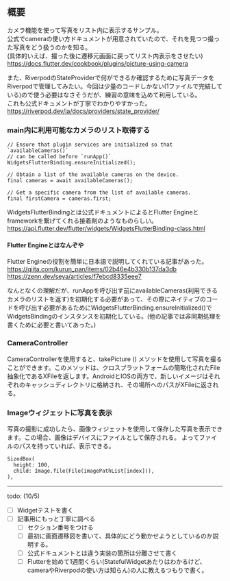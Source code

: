 ## 概要

カメラ機能を使って写真をリスト内に表示するサンプル。</br>
公式でcameraの使い方ドキュメントが用意されていたので、それを見つつ撮った写真をどう扱うのかを知る。</br>
(具体的いえば、撮った後に遷移元画面に戻ってリスト内表示をさせたい)</br>
https://docs.flutter.dev/cookbook/plugins/picture-using-camera

また、RiverpodのStateProviderで何ができるか確認するために写真データをRiverpodで管理してみたい。今回は少量のコードしかない(1ファイルで完結している)ので使う必要はなさそうだが、練習の意味を込めて利用している。</br>
これも公式ドキュメントが丁寧でわかりやすかった。</br>
https://riverpod.dev/ja/docs/providers/state_provider/

### main内に利用可能なカメラのリスト取得する
```
// Ensure that plugin services are initialized so that `availableCameras()`
// can be called before `runApp()`
WidgetsFlutterBinding.ensureInitialized();

// Obtain a list of the available cameras on the device.
final cameras = await availableCameras();

// Get a specific camera from the list of available cameras.
final firstCamera = cameras.first;
```
WidgetsFlutterBindingとは公式ドキュメントによるとFlutter Engineとframeworkを繋げてくれる接着剤のようなものらしい。
https://api.flutter.dev/flutter/widgets/WidgetsFlutterBinding-class.html

#### Flutter Engineとはなんぞや
Flutter Engineの役割を簡単に日本語で説明してくれている記事があった。
https://qiita.com/kurun_pan/items/02b46e4b330b137da3db
https://zenn.dev/seya/articles/f7ebcd8335eee7

なんとなくの理解だが、runAppを呼び出す前にavailableCameras(利用できるカメラのリストを返す)を初期化する必要があって、その際にネイティブのコードを呼び出す必要があるためにWidgetsFlutterBinding.ensureInitialized()でWidgetsBindingのインスタンスを初期化している。(他の記事では非同期処理を書くために必要と書いてあった。)

### CameraController
CameraControllerを使用すると、takePicture () メソッドを使用して写真を撮ることができます。このメソッドは、クロスプラットフォームの簡略化されたFile抽象化であるXFileを返します。AndroidとIOSの両方で、新しいイメージはそれぞれのキャッシュディレクトリに格納され、その場所へのパスがXFileに返される。

### Imageウィジェットに写真を表示
写真の撮影に成功したら、画像ウィジェットを使用して保存した写真を表示できます。この場合、画像はデバイスにファイルとして保存される。
よってファイルのパスを持っていれば、表示できる。
```
SizedBox(
  height: 100,
  child: Image.file(File(imagePathList[index])),
),
```

---

todo: (10/5)
- [ ] Widgetテストを書く
- [ ] 記事用にもっと丁寧に調べる
  - [ ] セクション番号をつける
  - [ ] 最初に画面遷移図を書いて、具体的にどう動かせようとしているのか説明する。
  - [ ] 公式ドキュメントとは違う実装の箇所は分離させて書く
  - [ ] Flutterを始めて1週間くらい(StatefulWidgetあたりはわかるけど、cameraやRiverpodの使い方は知らん)の人に教えるつもりで書く。
